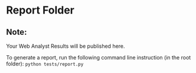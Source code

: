 # Report Folder
## Note:
Your Web Analyst Results will be published here.

To generate a report, run the following command line instruction (in the root folder): `python tests/report.py`

